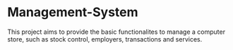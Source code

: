 # Management-System

This project aims to provide the basic functionalites to manage a computer store, such as stock control, employers, transactions and services.
